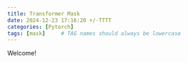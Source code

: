 ```yaml
---
title: Transformer Mask
date: 2024-12-23 17:16:20 +/-TTTT
categories: [Pytorch]
tags: [mask]     # TAG names should always be lowercase
---
```


Welcome!